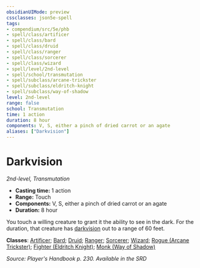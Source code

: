 ```yaml
---
obsidianUIMode: preview
cssclasses: json5e-spell
tags:
- compendium/src/5e/phb
- spell/class/artificer
- spell/class/bard
- spell/class/druid
- spell/class/ranger
- spell/class/sorcerer
- spell/class/wizard
- spell/level/2nd-level
- spell/school/transmutation
- spell/subclass/arcane-trickster
- spell/subclass/eldritch-knight
- spell/subclass/way-of-shadow
level: 2nd-level
range: false
school: Transmutation
time: 1 action
duration: 8 hour
components: V, S, either a pinch of dried carrot or an agate
aliases: ["Darkvision"]
---
```

# Darkvision
*2nd-level, Transmutation*  

- **Casting time:** 1 action
- **Range:** Touch
- **Components:** V, S, either a pinch of dried carrot or an agate
- **Duration:** 8 hour

You touch a willing creature to grant it the ability to see in the dark. For the duration, that creature has [darkvision](/compendium/rules/senses.md#Darkvision) out to a range of 60 feet.

**Classes**: [Artificer](list-spells-classes-artificer); [Bard](list-spells-classes-bard); [Druid](list-spells-classes-druid); [Ranger](list-spells-classes-ranger); [Sorcerer](list-spells-classes-sorcerer); [Wizard](list-spells-classes-wizard); [Rogue (Arcane Trickster)](list-spells-classes-rogue-arcane-trickster); [Fighter (Eldritch Knight)](list-spells-classes-fighter-eldritch-knight); [Monk (Way of Shadow)](list-spells-classes-monk-way-of-shadow)

*Source: Player's Handbook p. 230. Available in the <span title='Systems Reference Document (5.1)'>SRD</span>*